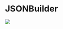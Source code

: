 # JSONBuilder

[![](https://jitpack.io/v/AzraAnimating/JSONBuilder.svg)](https://jitpack.io/#AzraAnimating/JSONBuilder)
